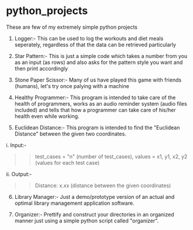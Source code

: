# python_projects
These are few of my extremely simple python projects

1. Logger:- This can be used to log the workouts and diet meals seperately, regardless of that the data can be retrieved particularly

2. Star Pattern:- This is just a simple code which takes a number from you as an input (as rows) and also asks for the pattern style you want and then print accordingly

3. Stone Paper Scissor:- Many of us have played this game with friends (humans), let's try once palying with a machine

4. Healthy Programmer:- This program is intended to take care of the health of programmers, works as an audio reminder system (audio files included) and tells that how a programmer can take care of his/her health even while working.

5. Euclidean Distance:- This program is intended to find the "Euclidean Distance" between the given two coordinates.

  i. Input:- 
  >> test_cases = "n" (number of test_cases),
  >> values = x1, y1, x2, y2 (values for each test case)

  ii. Output:-
  >> Distance: x.xx (distance between the given coordinates)

6. Library Manager:- Just a demo/prototype version of an actual and optimal library management application software.

7. Organizer:- Prettify and construct your directories in an organized manner just using a simple python script called "organizer".